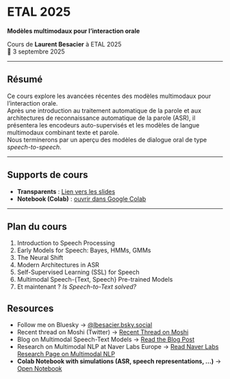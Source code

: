 # ETAL 2025  
**Modèles multimodaux pour l’interaction orale**  

Cours de **Laurent Besacier** à ETAL 2025  
📅 3 septembre 2025  

---

## Résumé  
Ce cours explore les avancées récentes des modèles multimodaux pour l’interaction orale.  
Après une introduction au traitement automatique de la parole et aux architectures de reconnaissance automatique de la parole (ASR), il présentera les encodeurs auto-supervisés et les modèles de langue multimodaux combinant texte et parole.  
Nous terminerons par un aperçu des modèles de dialogue oral de type *speech-to-speech*.  

---

## Supports de cours  
- **Transparents** : [Lien vers les slides](https://github.com/besacier/ETAL2025/blob/main/ETAL2025.pdf)
- **Notebook (Colab)** : [ouvrir dans Google Colab](https://colab.research.google.com/drive/13-qJfsHvVZNQ6SSBR3ULZw0HOqe05OwO?usp=sharing)  

---

## Plan du cours  
1. Introduction to Speech Processing  
2. Early Models for Speech: Bayes, HMMs, GMMs  
3. The Neural Shift  
4. Modern Architectures in ASR  
5. Self-Supervised Learning (SSL) for Speech  
6. Multimodal Speech-{Text, Speech} Pre-trained Models  
7. Et maintenant ? *Is Speech-to-Text solved?*  

## Resources  
- Follow me on Bluesky → [@lbesacier.bsky.social](https://bsky.app/profile/lbesacier.bsky.social)  
- Recent thread on Moshi (Twitter) → [Recent Thread on Moshi](https://x.com/laurent_besacie/status/1837169363587351037)  
- Blog on Multimodal Speech-Text Models → [Read the Blog Post](https://europe.naverlabs.com/blog/on-multimodal-speech-text-pre-trained-models/)  
- Research on Multimodal NLP at Naver Labs Europe → [Read Naver Labs Research Page on Multimodal NLP](https://europe.naverlabs.com/research/multimodal-nlp-for-hri/)  
- **Colab Notebook with simulations (ASR, speech representations, …)** → [Open Notebook](https://colab.research.google.com/drive/13-qJfsHvVZNQ6SSBR3ULZw0HOqe05OwO?usp=sharing)  


